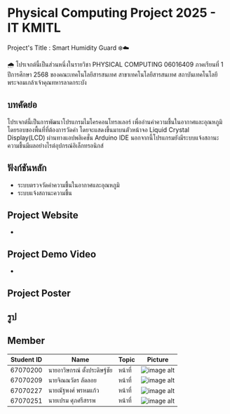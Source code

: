 # Physical Computing Project 2025 - IT KMITL
Project's Title : Smart Humidity Guard ❄️☁️

🌧️ โปรเจกต์นี้เป็นส่วนหนึ่งในรายวิชา PHYSICAL COMPUTING 06016409 ภาคเรียนที่ 1 ปีการศึกษา 2568 ของคณะเทคโนโลยีสารสนเทศ สาขาเทคโนโลยีสารสนเทศ สถาบันเทคโนโลยีพระจอมเกล้าเจ้าคุณทหารลาดกระบัง

## บทคัดย่อ
โปรเจกต์นี้เป็นการพัฒนาโปรแกรมไมโครคอนโทรลเลอร์ เพื่ออ่านค่าความชื้นในอากาศและอุณหภูมิโดยรอบของพื้นที่ที่ต้องการวัดค่า โดยจะแสดงขึ้นมาบนตัวหน้าจอ Liquid Crystal Display(LCD) ผ่านทางแอปพลิเคชั่น Arduino IDE นอกจากนี้โปรแกรมยังมีระบบแจ้งสถานะความชื้นมีผลอย่างไรต่อุปกรณ์อิเล็กทรอนิกส์

## ฟังก์ชันหลัก
- ระบบตรวจวัดค่าความชื้นในอากาศและอุณหภูมิ
- ระบบแจ้งสถานะความชื้น

## Project Website
-

## Project Demo Video
-

## Project Poster
## รูป

## Member
|Student ID|Name|Topic|Picture|
|--|--|--|--|
| 67070200 | นายอาวิษกรณ์ ตั้งประดิษฐ์ชัย | หน้าที่ | ![image alt](https://github.com/purepk/Smart-Humidity-Guard/blob/9565ef4678a1cab7e45c0a9a36e1ddf068bb4a0a/Build.jpg) |
| 67070209 | นายจิณณวัตร ลัดลอย | หน้าที่ | ![image alt](https://github.com/purepk/Smart-Humidity-Guard/blob/9565ef4678a1cab7e45c0a9a36e1ddf068bb4a0a/Pruf.jpg) |
| 67070227 | นายณัฐพงศ์ พรหมแก้ว | หน้าที่ | ![image alt](https://github.com/purepk/Smart-Humidity-Guard/blob/9565ef4678a1cab7e45c0a9a36e1ddf068bb4a0a/pure.jpg) |
| 67070251 | นายเปรม ศุภศรีสรรพ | หน้าที่ | ![image alt](https://github.com/purepk/Smart-Humidity-Guard/blob/9565ef4678a1cab7e45c0a9a36e1ddf068bb4a0a/Prem.jpg) |

[//]: # (<img alt="SHG" height="150" src="asset/SHG.png" width="150"/>)

